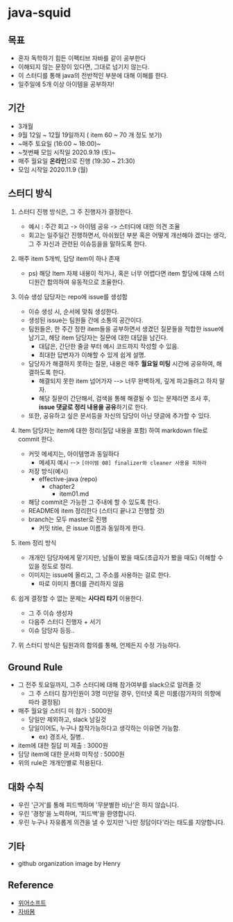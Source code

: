 # java-squid

## 목표

- 혼자 독학하기 힘든 이펙티브 자바를 같이 공부한다
- 이해되지 않는 문장이 있다면, 그대로 넘기지 않는다.
- 이 스터디를 통해 java의 전반적인 부분에 대해 이해를 한다.
- 일주일에 5개 이상 아이템을 공부하자!

## 기간

- 3개월
- 9월 12일 ~ 12월 19일까지 ( item 60 ~ 70 개 정도 보기)
- ~매주 토요일 (16:00 ~ 18:00)~
- ~첫번째 모임 시작일 2020.9.19 (토)~
- 매주 월요일 **온라인**으로 진행 (19:30 ~ 21:30)
- 모임 시작일 2020.11.9 (월)

## 스터디 방식

1. 스터디 진행 방식은, 그 주 진행자가 결정한다.
    - 예시 : 주간 회고 -> 아이템 공유 -> 스터디에 대한 의견 조율
    - 회고는 일주일간 진행하면서, 아쉬웠던 부분 혹은 어떻게 개선해야 겠다는 생각, 그 주 자신과 관련된 이슈등을을 말하도록 한다.

2. 매주 item 5개씩, 담당 item이 하나 존재
    - ps) 해당 Item 자체 내용이 적거나, 혹은 너무 어렵다면 item 할당에 대해 스터디원간 합의하여 유동적으로 조율한다.

3. 이슈 생성 담당자는 repo에 issue를 생성함
    - 이슈 생성 시, 순서에 맞춰 생성한다.
    - 생성된 issue는 팀원들 간에 소통의 공간이다.
    - 팀원들은, 한 주간 정한 item들을 공부하면서 생겼던 질문들을 적합한 issue에 남기고, 해당 item 담당자는 질문에 대한 대답을 남긴다.
        - 대답은, 간단한 줄글 부터 예시 코드까지 작성할 수 있음.
        - 최대한 답변자가 이해할 수 있게 쉽게 설명.
    - 담당자가 해결하지 못하는 질문, 내용은 매주 **월요일 미팅** 시간에 공유하여, 해결하도록 한다.
       - 해결되지 못한 item 넘어가자 --> 너무 완벽하게, 깊게 파고들려고 하지 말자.
       - 해당 질문이 간단해서, 검색을 통해 해결될 수 있는 문제라면 조사 후, **issue 댓글로 정리 내용을 공유**하기로 한다.
    - 또한, 공유하고 싶은 문서등을 자신의 담당이 아닌 댓글에 추가할 수 있다.
 
4. Item 담당자는 item에 대한 정리(질답 내용을 포함) 하여 markdown file로 commit 한다.
    - 커밋 메세지는, 아이템명과 동일하다 
        - 메세지 예시 --> `[아이템 08] finalizer와 cleaner 사용을 피하라`
    - 저장 방식(예시)
        - effective-java (repo)
            - chapter2
                - item01.md
    - 해당 commit은 가능한 그 주내에 할 수 있도록 한다.
    - README에 item 정리한다 (스터디 끝나고 진행할 것)
    - branch는 모두 master로 진행
        - 커밋 title, 은 issue 이름과 동일하게 한다.

5. item 정리 방식
    - 개개인 담당자에게 맡기지만, 남들이 봤을 때도(초급자가 봤을 때도) 이해할 수 있을 정도로 정리.
    - 이미지는 issue에 올리고, 그 주소를 사용하는 걸로 한다.
        - 따로 이미지 폴더를 관리하지 않음
    
6. 쉽게 결정할 수 없는 문제는 **사다리 타기** 이용한다.
    - 그 주 이슈 생성자
    - 다음주 스터디 진행자 + 서기
    - 이슈 담당자 등등..

7. 위 스터디 방식은 팀원과의 합의를 통해, 언제든지 수정 가능하다.

## Ground Rule

- 그 전주 토요일까지, 그주 스터디에 대해 참가여부를 slack으로 알려줄 것
    - 그 주 스터디 참가인원이 3명 미만일 경우, 인터넷 혹은 미룸(참가자의 의향에 따라 결정됨)
- 매주 월요일 스터디 미 참가 : 5000원
    - 당일만 제외하고, slack 남길것
    - 당일이어도, 누구나 참작가능하다고 생각하는 이유면 가능함.
        - ex) 경조사, 질병..
- item에 대한 질답 미 제출 : 3000원
- 담당 item에 대한 문서화 미작성 : 5000원
- 위의 rule은 개개인별로 적용된다. 

## 대화 수칙

- 우린 '근거'를 통해 피드백하며 '무분별한 비난'은 하지 않습니다. 
- 우린 '경청'을 노력하며, '피드백'을 환영합니다. 
- 우린 누구나 자유롭게 의견을 낼 수 있지만 '나만 정답이다'라는 태도를 지양합니다. 

## 기타
- github organization image by Henry

## Reference
- [위어소프트](https://github.com/WeareSoft)
- [자바봄](https://javabom.tistory.com/category/Reading%20Record/%EC%9D%B4%ED%8E%99%ED%8B%B0%EB%B8%8C%EC%9E%90%EB%B0%94)
